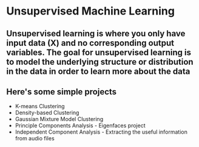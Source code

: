 # Unsupervised Machine Learning

## Unsupervised learning is where you only have input data (X) and no corresponding output variables. The goal for unsupervised learning is to model the underlying structure or distribution in the data in order to learn more about the data

<html>
<body>

<h2>Here's some simple projects</h2>

<ul>
  <li>K-means Clustering</li>
  <li>Density-based Clustering</li>
  <li>Gaussian Mixture Model Clustering</li>
  <li>Principle Components Analysis - Eigenfaces project</li>
  <li>Independent Component Analysis - Extracting the useful information from audio files</li>


</ul>  

</body>
</html>
